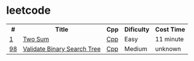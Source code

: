 # leetcode
<table>
 <tr>
  <th>#</th>
  <th>Title</th>
  <th>Cpp</th>
  <th>Dificulty</th>
  <th>Cost Time</th>
 </tr>
 
 <tr>
  <td><a href="https://github.com/eva0717/leetcode/tree/main/1.%20Two%20Sum">1</a></td>
  <td><a href="https://leetcode.com/problems/two-sum/">Two Sum</a></td>
  <td><a href="https://github.com/eva0717/leetcode/blob/d2068f3e1d95ed810a656d3ae466b4f3fa430aed/1.%20Two%20Sum/twoSum.cpp">Cpp</a></td>
  <td>Easy</td>
  <td>11 minute</td>
 </tr>
 
 <tr>
  <td><a href="https://github.com/eva0717/leetcode/tree/main/98.%20Validate%20Binary%20Search">98</a></td>
  <td><a href="https://leetcode.com/problems/validate-binary-search-tree/">Validate Binary Search Tree</a></td>
  <td><a href="https://github.com/eva0717/leetcode/blob/main/98.%20Validate%20Binary%20Search/validateBinarySearchTree.cpp">Cpp</a></td>
  <td>Medium</td>
  <td>unknown</td>
 </tr>
</table>
